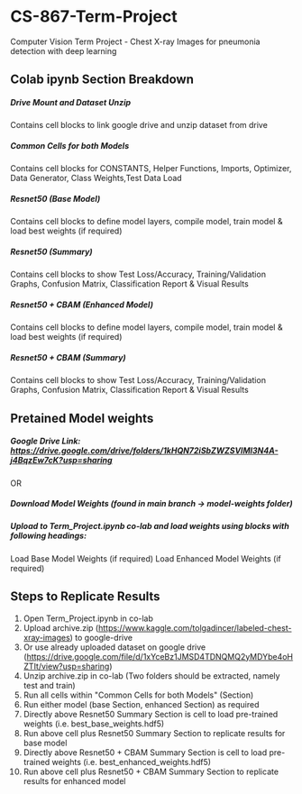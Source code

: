 # CS-867-Term-Project
Computer Vision Term Project - Chest X-ray Images for pneumonia detection with deep learning

## Colab ipynb Section Breakdown
##### Drive Mount and Dataset Unzip
Contains cell blocks to link google drive and unzip dataset from drive
##### Common Cells for both Models
Contains cell blocks for CONSTANTS, Helper Functions, Imports, Optimizer, Data Generator, Class Weights,Test Data Load
##### Resnet50 (Base Model)
Contains cell blocks to define model layers, compile model, train model & load best weights (if required)
##### Resnet50 (Summary)
Contains cell blocks to show Test Loss/Accuracy, Training/Validation Graphs, Confusion Matrix, Classification Report & Visual Results
##### Resnet50 + CBAM (Enhanced Model)
Contains cell blocks to define model layers, compile model, train model & load best weights (if required)
##### Resnet50 + CBAM (Summary)
Contains cell blocks to show Test Loss/Accuracy, Training/Validation Graphs, Confusion Matrix, Classification Report & Visual Results

## Pretained Model weights
##### Google Drive Link: https://drive.google.com/drive/folders/1kHQN72iSbZWZSVlMl3N4A-j4BqzEw7cK?usp=sharing
OR
##### Download Model Weights (found in main branch -> model-weights folder)
##### Upload to Term_Project.ipynb co-lab and load weights using blocks with following headings:
Load Base Model Weights (if required) 
Load Enhanced Model Weights (if required)

## Steps to Replicate Results
1.  Open Term_Project.ipynb in co-lab
2.  Upload archive.zip (https://www.kaggle.com/tolgadincer/labeled-chest-xray-images) to google-drive
3.  Or use already uploaded dataset on google drive (https://drive.google.com/file/d/1xYceBz1JMSD4TDNQMQ2yMDYbe4oHZTIt/view?usp=sharing)
4.  Unzip archive.zip in co-lab (Two folders should be extracted, namely test and train)
5.  Run all cells within "Common Cells for both Models" (Section)
6.  Run either model (base Section, enhanced Section) as required
7.  Directly above Resnet50 Summary Section is cell to load pre-trained weights (i.e. best_base_weights.hdf5)
8.  Run above cell plus Resnet50 Summary Section to replicate results for base model
9.  Directly above Resnet50 + CBAM Summary Section is cell to load pre-trained weights (i.e. best_enhanced_weights.hdf5)
10. Run above cell plus Resnet50 + CBAM Summary Section to replicate results for enhanced model
